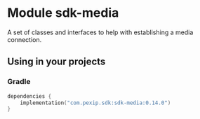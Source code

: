 # Module sdk-media

A set of classes and interfaces to help with establishing a media connection.

## Using in your projects

### Gradle

```kotlin
dependencies {
    implementation("com.pexip.sdk:sdk-media:0.14.0")
}
```
